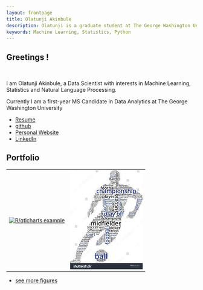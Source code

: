 ```yaml
---
layout: frontpage
title: Olatunji Akinbule
description: Olatunji is a graduate student at The George Washington University. 
keywords: Machine Learning, Statistics, Python
---
```


## <a name=""></a>Greetings !
<br>
  
<p align = "left">
I am Olatunji Akinbule, a Data Scientist with interests in Machine Learning, Statistics and Natural Language Processing.

</p>

<p align = "left">
Currently I am a first-year MS Candidate in Data Analytics at The George Washington University
</p>
<!--
<div class="navbar">
  <div class="navbar-inner">
      <ul class="nav">
-->
<ul>
    <li><a href="{{ BASE_PATH }}/assets/bsharvey_cv.pdf">Resume</a></li>
    <li><a href="https://github.com/akinbule">github</a></li>
    <li><a href="https://akinbule.github.io">Personal Website</a></li>
    <li><a href="https://www.linkedin.com/in/benjamin-harvey-ph-d-1928839a/">LinkedIn</a></li>
</ul>

<!--
  </div>
</div>
-->
## <a name="Portfolio">Portfolio</a>

<!--
<table> 
  <tr> <th>Submissions</th> 
    <th></th> </tr> 
  <tr> <td><a href="https://akinbule.github.io/assets/HW1.ipynb">Assignment1</a></td> <td></td> </tr> 
  <tr> <td><a href="https://akinbule.github.io/assets/HW2.ipynb">Assignment2</a></td> <td>KNN, PCA</td>
  <tr> <td><a href="https://akinbule.github.io/assets/HW2.ipynb">Assignment2</a></td> <td>KNN, PCA</td>
  <tr> <td><a href="https://akinbule.github.io/assets/HW3.ipynb">Assignment3</a></td> <td><a href="https://akinbule.github.io/assets/merge_data_target.csv">Data File</a></td>
  </tr> 
</table>
-->


<table class="wide">
<tr>
  <td class="left">
    <a href="https://bsharvey.github.io/pages/publpics/bioinformatics1.html">
        <img src="https://akinbule.github.io/assets/publpics/Social Network Analysis Circle.png" alt="R/qtlcharts example" title="R/qtlcharts example"/>
    </a>
  </td>

  <td class="right">
    <a href="https://bsharvey.github.io/pages/publpics/nba1.html">
        <img src="https://github.com/akinbule/akinbule.github.io/blob/master/assets/pics/soccer_wordcloud.jpg" alt="Tian et
        al. (2016) Fig 4" title="Tian et al. (2016) Fig 4"/>
    </a>
  </td>
</tr>
 
 <!--
  <tr>
  <td class="left">
    <a href="https://bsharvey.github.io">
        <img src="pages/publpics/bioinformatics2.png" alt="Broman et al. (2013) Fig 7" title="Broman et al. (2013) Fig 7"/>
    </a>
  </td>
  <td class="right">
    <a href="https://bsharvey.github.io">
        <img src="pages/publpics/nba2.png" alt="Tian et al. (2015) Fig 4" title="Tian et al. (2015) Fig 4"/>
    </a>
  </td>
</tr>
  -->
</table>


<div class="navbar">
  <div class="navbar-inner">
      <ul class="nav">
          <li><a href="https://bsharvey.github.io">see more figures</a></li>
      </ul>
  </div>
</div>
